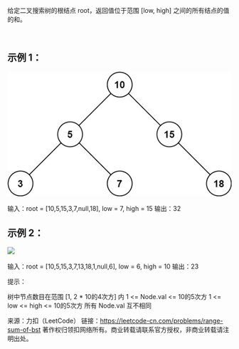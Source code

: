 给定二叉搜索树的根结点 root，返回值位于范围 [low, high] 之间的所有结点的值的和。

 

## 示例 1：
![](./src/2021_4_27_pic1.jpeg)

输入：root = [10,5,15,3,7,null,18], low = 7, high = 15
输出：32


## 示例 2：

![](./src/2021_4_27_pic2**.jpeg)

输入：root = [10,5,15,3,7,13,18,1,null,6], low = 6, high = 10
输出：23
 

提示：

树中节点数目在范围 [1, 2 * 10的4次方] 内
1 <= Node.val <= 10的5次方
1 <= low <= high <= 10的5次方
所有 Node.val 互不相同

来源：力扣（LeetCode）
链接：https://leetcode-cn.com/problems/range-sum-of-bst
著作权归领扣网络所有。商业转载请联系官方授权，非商业转载请注明出处。